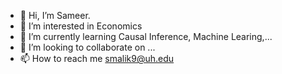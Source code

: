 - 👋 Hi, I’m Sameer.
- 👀 I’m interested in Economics
- 🌱 I’m currently learning Causal Inference, Machine Learing,...
- 💞️ I’m looking to collaborate on ...
- 📫 How to reach me smalik9@uh.edu

<!---
smalik9/smalik9 is a ✨ special ✨ repository because its `README.md` (this file) appears on your GitHub profile.
You can click the Preview link to take a look at your changes.
--->
